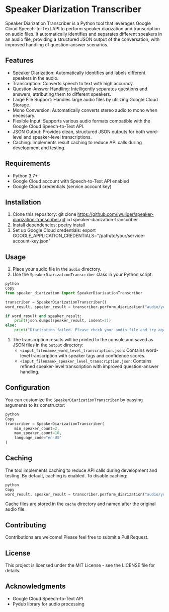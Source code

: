 # Speaker Diarization Transcriber

Speaker Diarization Transcriber is a Python tool that leverages Google Cloud Speech-to-Text API to perform speaker diarization and transcription on audio files. It automatically identifies and separates different speakers in an audio file, providing a structured JSON output of the conversation, with improved handling of question-answer scenarios.

## Features

-   Speaker Diarization: Automatically identifies and labels different speakers in the audio.
-   Transcription: Converts speech to text with high accuracy.
-   Question-Answer Handling: Intelligently separates questions and answers, attributing them to different speakers.
-   Large File Support: Handles large audio files by utilizing Google Cloud Storage.
-   Mono Conversion: Automatically converts stereo audio to mono when necessary.
-   Flexible Input: Supports various audio formats compatible with the Google Cloud Speech-to-Text API.
-   JSON Output: Provides clean, structured JSON outputs for both word-level and speaker-level transcriptions.
-   Caching: Implements result caching to reduce API calls during development and testing.

## Requirements

-   Python 3.7+
-   Google Cloud account with Speech-to-Text API enabled
-   Google Cloud credentials (service account key)

## Installation

1. Clone this repository:
   git clone https://github.com/jwuliger/speaker-diarization-transcriber.git
   cd speaker-diarization-transcriber
2. Install dependencies:
   poetry install
3. Set up Google Cloud credentials:
   export GOOGLE_APPLICATION_CREDENTIALS="/path/to/your/service-account-key.json"

## Usage

1. Place your audio file in the `audio` directory.
2. Use the `SpeakerDiarizationTranscriber` class in your Python script:

```python
python
Copy
from speaker_diarization import SpeakerDiarizationTranscriber

transcriber = SpeakerDiarizationTranscriber()
word_result, speaker_result = transcriber.perform_diarization("audio/your_audio_file.wav")

if word_result and speaker_result:
    print(json.dumps(speaker_result, indent=2))
else:
    print("Diarization failed. Please check your audio file and try again.")

```

1. The transcription results will be printed to the console and saved as JSON files in the `output` directory:
    - `<input_filename>_word_level_transcription.json`: Contains word-level transcription with speaker tags and confidence scores.
    - `<input_filename>_speaker_level_transcription.json`: Contains refined speaker-level transcription with improved question-answer handling.

## Configuration

You can customize the `SpeakerDiarizationTranscriber` by passing arguments to its constructor:

```python
python
Copy
transcriber = SpeakerDiarizationTranscriber(
    min_speaker_count=2,
    max_speaker_count=10,
    language_code="en-US"
)

```

## Caching

The tool implements caching to reduce API calls during development and testing. By default, caching is enabled. To disable caching:

```python
python
Copy
word_result, speaker_result = transcriber.perform_diarization("audio/your_audio_file.wav", use_cache=False)

```

Cache files are stored in the `cache` directory and named after the original audio file.

## Contributing

Contributions are welcome! Please feel free to submit a Pull Request.

## License

This project is licensed under the MIT License - see the LICENSE file for details.

## Acknowledgments

-   Google Cloud Speech-to-Text API
-   Pydub library for audio processing
